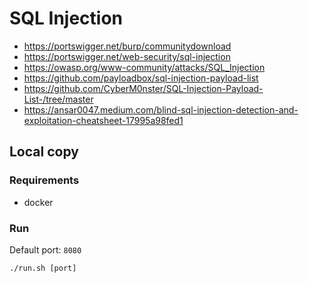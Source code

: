 # SQL Injection

- https://portswigger.net/burp/communitydownload
- https://portswigger.net/web-security/sql-injection
- https://owasp.org/www-community/attacks/SQL_Injection
- https://github.com/payloadbox/sql-injection-payload-list
- https://github.com/CyberM0nster/SQL-Injection-Payload-List-/tree/master
- https://ansar0047.medium.com/blind-sql-injection-detection-and-exploitation-cheatsheet-17995a98fed1

## Local copy

### Requirements
- docker

### Run
Default port: `8080`
```shell
./run.sh [port]
```
